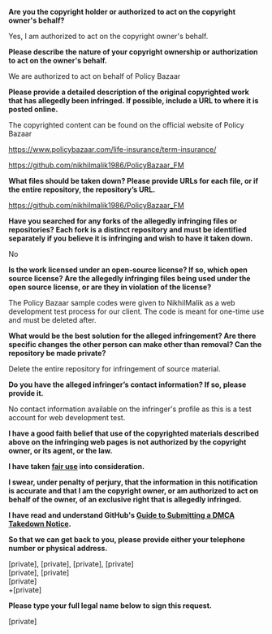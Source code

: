 **Are you the copyright holder or authorized to act on the copyright owner's behalf?**

Yes, I am authorized to act on the copyright owner's behalf.

**Please describe the nature of your copyright ownership or authorization to act on the owner's behalf.**

We are authorized to act on behalf of Policy Bazaar

**Please provide a detailed description of the original copyrighted work that has allegedly been infringed. If possible, include a URL to where it is posted online.**

The copyrighted content can be found on the official website of Policy Bazaar

https://www.policybazaar.com/life-insurance/term-insurance/

https://github.com/nikhilmalik1986/PolicyBazaar_FM   

**What files should be taken down? Please provide URLs for each file, or if the entire repository, the repository’s URL.**

https://github.com/nikhilmalik1986/PolicyBazaar_FM 

**Have you searched for any forks of the allegedly infringing files or repositories? Each fork is a distinct repository and must be identified separately if you believe it is infringing and wish to have it taken down.**

No

**Is the work licensed under an open-source license? If so, which open source license? Are the allegedly infringing files being used under the open source license, or are they in violation of the license?**

The Policy Bazaar sample codes were given to NikhilMalik as a web development test process for our client. The code is meant for one-time use and must be deleted after. 

**What would be the best solution for the alleged infringement? Are there specific changes the other person can make other than removal? Can the repository be made private?**

Delete the entire repository for infringement of source material. 

**Do you have the alleged infringer’s contact information? If so, please provide it.**

No contact information available on the infringer's profile as this is a test account for web development test.

**I have a good faith belief that use of the copyrighted materials described above on the infringing web pages is not authorized by the copyright owner, or its agent, or the law.**

**I have taken <a href="https://www.lumendatabase.org/topics/22">fair use</a> into consideration.**

**I swear, under penalty of perjury, that the information in this notification is accurate and that I am the copyright owner, or am authorized to act on behalf of the owner, of an exclusive right that is allegedly infringed.**

**I have read and understand GitHub's <a href="https://docs.github.com/articles/guide-to-submitting-a-dmca-takedown-notice/">Guide to Submitting a DMCA Takedown Notice</a>.**

**So that we can get back to you, please provide either your telephone number or physical address.**

[private], [private],
[private], [private]  
[private], [private]  
[private]  
+[private]  

**Please type your full legal name below to sign this request.**

[private]


